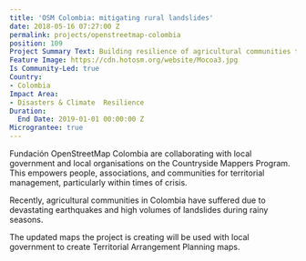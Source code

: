 ```yaml
---
title: 'OSM Colombia: mitigating rural landslides'
date: 2018-05-16 07:27:00 Z
permalink: projects/openstreetmap-colombia
position: 109
Project Summary Text: Building resilience of agricultural communities to disasters
Feature Image: https://cdn.hotosm.org/website/Mocoa3.jpg
Is Community-Led: true
Country:
- Colombia
Impact Area:
- Disasters & Climate  Resilience
Duration:
  End Date: 2019-01-01 00:00:00 Z
Micrograntee: true
---
```


Fundación OpenStreetMap Colombia are collaborating with local government and local organisations on the Countryside Mappers Program. This empowers people, associations, and communities for territorial management, particularly within times of crisis.

Recently, agricultural communities in Colombia have suffered due to devastating earthquakes and high volumes of landslides during rainy seasons.

The updated maps the project is creating will be used with local government to create Territorial Arrangement Planning maps.